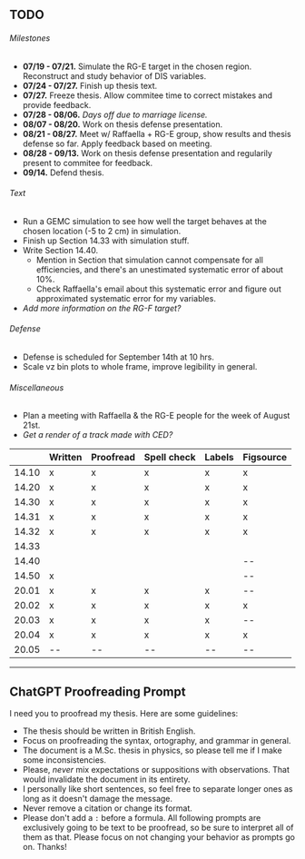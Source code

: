 ## TODO
###### Milestones
* **07/19 - 07/21.** Simulate the RG-E target in the chosen region. Reconstruct and study behavior of DIS variables.
* **07/24 - 07/27.** Finish up thesis text.
* **07/27.** Freeze thesis. Allow commitee time to correct mistakes and provide feedback.
* **07/28 - 08/06.** *Days off due to marriage license.*
* **08/07 - 08/20.** Work on thesis defense presentation.
* **08/21 - 08/27.** Meet w/ Raffaella + RG-E group, show results and thesis defense so far. Apply feedback based on meeting.
* **08/28 - 09/13.** Work on thesis defense presentation and regularily present to commitee for feedback.
* **09/14.** Defend thesis.

###### Text
* Run a GEMC simulation to see how well the target behaves at the chosen location (-5 to 2 cm) in simulation.
* Finish up Section 14.33 with simulation stuff.
* Write Section 14.40.
    * Mention in Section that simulation cannot compensate for all efficiencies, and there's an unestimated systematic error of about 10%.
    * Check Raffaella's email about this systematic error and figure out approximated systematic error for my variables.
* *Add more information on the RG-F target?*

###### Defense
* Defense is scheduled for September 14th at 10 hrs.
* Scale vz bin plots to whole frame, improve legibility in general.

###### Miscellaneous
* Plan a meeting with Raffaella & the RG-E people for the week of August 21st.
* *Get a render of a track made with CED?*

|       | Written | Proofread | Spell check | Labels | Figsource |
|-------|---------|-----------|-------------|--------|-----------|
| 14.10 | x       | x         | x           | x      | x         |
| 14.20 | x       | x         | x           | x      | x         |
| 14.30 | x       | x         | x           | x      | x         |
| 14.31 | x       | x         | x           | x      | x         |
| 14.32 | x       | x         | x           | x      | x         |
| 14.33 |         |           |             |        |           |
| 14.40 |         |           |             |        | --        |
| 14.50 | x       |           |             |        | --        |
| 20.01 | x       | x         | x           | x      | --        |
| 20.02 | x       | x         | x           | x      | x         |
| 20.03 | x       | x         | x           | x      | --        |
| 20.04 | x       | x         | x           | x      | x         |
| 20.05 | --      | --        | --          | --     | --        |

---
## ChatGPT Proofreading Prompt
I need you to proofread my thesis. Here are some guidelines:
* The thesis should be written in British English.
* Focus on proofreading the syntax, ortography, and grammar in general.
* The document is a M.Sc. thesis in physics, so please tell me if I make some inconsistencies.
* Please, *never* mix expectations or suppositions with observations. That would invalidate the document in its entirety.
* I personally like short sentences, so feel free to separate longer ones as long as it doesn't damage the message.
* Never remove a citation or change its format.
* Please don't add a `:` before a formula.
All following prompts are exclusively going to be text to be proofread, so be sure to interpret all of them as that.
Please focus on not changing your behavior as prompts go on. Thanks!
